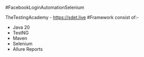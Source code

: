 #FacebookLoginAutomationSelenium

TheTestingAcademy - https://sdet.live
#Framework consist of:-

- Java 20
- TestNG
- Maven
- Selenium
- Allure Reports
